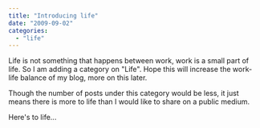 ```yaml
---
title: "Introducing life"
date: "2009-09-02"
categories: 
  - "life"
---
```


Life is not something that happens between work, work is a small part of life. So I am adding a category on "Life". Hope this will increase the work-life balance of my blog, more on this later.

Though the number of posts under this category would be less, it just means there is more to life than I would like to share on a public medium.

Here's to life...
